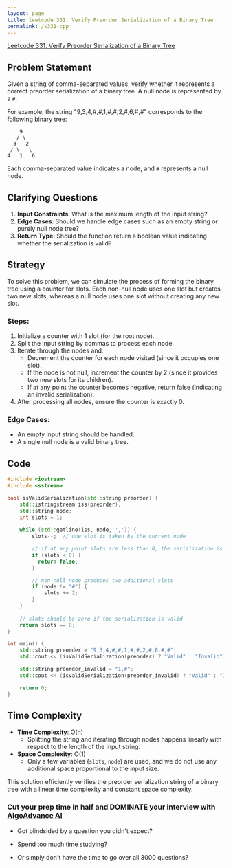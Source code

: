 ```yaml
---
layout: page
title: leetcode 331. Verify Preorder Serialization of a Binary Tree
permalink: /s331-cpp
---
```

[Leetcode 331. Verify Preorder Serialization of a Binary Tree](https://algoadvance.github.io/algoadvance/l331)
## Problem Statement

Given a string of comma-separated values, verify whether it represents a correct preorder serialization of a binary tree. A null node is represented by a `#`.

For example, the string "9,3,4,#,#,1,#,#,2,#,6,#,#" corresponds to the following binary tree:

```
    9
   / \
  3   2
 / \   \
4   1   6
```

Each comma-separated value indicates a node, and `#` represents a null node.

## Clarifying Questions

1. **Input Constraints**: What is the maximum length of the input string?
2. **Edge Cases**: Should we handle edge cases such as an empty string or purely null node tree?
3. **Return Type**: Should the function return a boolean value indicating whether the serialization is valid?

## Strategy

To solve this problem, we can simulate the process of forming the binary tree using a counter for slots. Each non-null node uses one slot but creates two new slots, whereas a null node uses one slot without creating any new slot.

### Steps:
1. Initialize a counter with 1 slot (for the root node).
2. Split the input string by commas to process each node.
3. Iterate through the nodes and:
   - Decrement the counter for each node visited (since it occupies one slot).
   - If the node is not null, increment the counter by 2 (since it provides two new slots for its children).
   - If at any point the counter becomes negative, return false (indicating an invalid serialization).
4. After processing all nodes, ensure the counter is exactly 0.

### Edge Cases:
- An empty input string should be handled.
- A single null node is a valid binary tree.

## Code

```cpp
#include <iostream>
#include <sstream>

bool isValidSerialization(std::string preorder) {
    std::istringstream iss(preorder);
    std::string node;
    int slots = 1;
    
    while (std::getline(iss, node, ',')) {
        slots--;  // one slot is taken by the current node

        // if at any point slots are less than 0, the serialization is invalid
        if (slots < 0) {
          return false;
        }

        // non-null node produces two additional slots
        if (node != "#") {
            slots += 2;
        }
    }
    
    // slots should be zero if the serialization is valid
    return slots == 0;
}

int main() {
    std::string preorder = "9,3,4,#,#,1,#,#,2,#,6,#,#";
    std::cout << (isValidSerialization(preorder) ? "Valid" : "Invalid") << std::endl;

    std::string preorder_invalid = "1,#";
    std::cout << (isValidSerialization(preorder_invalid) ? "Valid" : "Invalid") << std::endl;

    return 0;
}
```

## Time Complexity

- **Time Complexity**: O(n)
  - Splitting the string and iterating through nodes happens linearly with respect to the length of the input string.
- **Space Complexity**: O(1)
  - Only a few variables (`slots`, `node`) are used, and we do not use any additional space proportional to the input size.

This solution efficiently verifies the preorder serialization string of a binary tree with a linear time complexity and constant space complexity.


### Cut your prep time in half and DOMINATE your interview with [AlgoAdvance AI](https://algoAdvance.com)

- Got blindsided by a question you didn't expect?

- Spend too much time studying?

- Or simply don't have the time to go over all 3000 questions?

